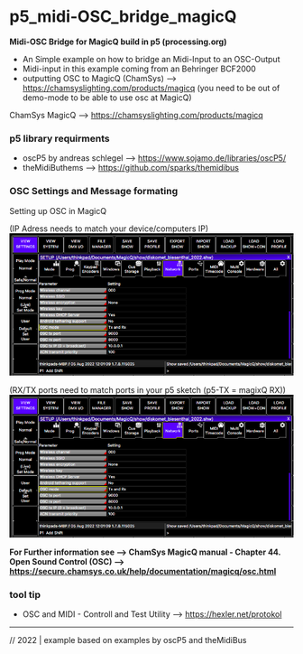 # p5_midi-OSC_bridge_magicQ
**Midi-OSC Bridge for MagicQ  build in p5 (processing.org)**

- An Simple example on how to bridge an Midi-Input to an OSC-Output
- Midi-input in this example coming from an Behringer BCF2000
- outputting OSC to MagicQ (ChamSys) --> https://chamsyslighting.com/products/magicq
  (you need to be out of demo-mode to be able to use osc at MagicQ)


ChamSys MagicQ --> https://chamsyslighting.com/products/magicq


### p5 library requirments

- oscP5 by andreas schlegel --> https://www.sojamo.de/libraries/oscP5/
- theMidiButhems --> https://github.com/sparks/themidibus

### OSC Settings and Message formating  

Setting up OSC in MagicQ 

(IP Adress needs to match your device/computers IP)
![magicQ port settings](https://github.com/tomekness/p5_midi-OSC_bridge_magicQ/blob/main/images/Screen%20Shot%202022-08-05%20at%2012.01.01.png)

(RX/TX ports need to match ports in your p5 sketch (p5-TX = magixQ RX))
![magicQ settings](https://github.com/tomekness/p5_midi-OSC_bridge_magicQ/blob/main/images/Screen%20Shot%202022-08-05%20at%2012.01.01.png)


**For Further information see --> ChamSys MagicQ manual - Chapter 44. Open Sound Control (OSC) --> https://secure.chamsys.co.uk/help/documentation/magicq/osc.html**



### tool tip
  
  - OSC and MIDI - Controll and Test Utility --> https://hexler.net/protokol

-------

// 2022 | example based on examples by oscP5 and theMidiBus


